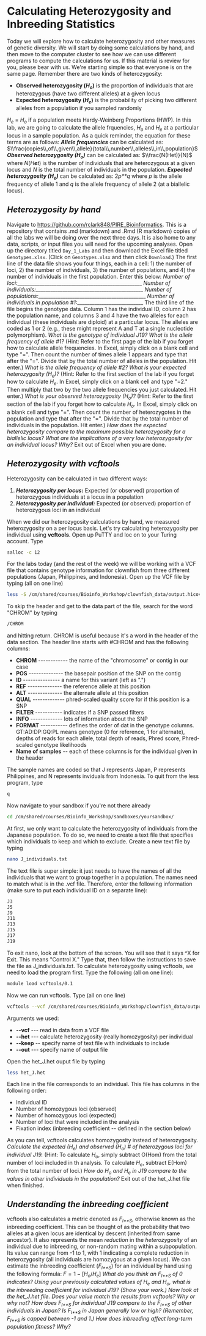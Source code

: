 Calculating Heterozygosity and Inbreeding Statistics
================

Today we will explore how to calculate heterozygosity and other measures of genetic diversity. We will start by doing some calculations by hand, and then move to the computer cluster to see how we can use different programs to compute the calculations for us. If this material is review for you, please bear with us. We're starting simple so that everyone is on the same page.
Remember there are two kinds of heterozygosity:

-   **Observed heterozygosity (*H*<sub>*o*</sub>)** is the proportion of individuals that are heterozygous (have two different alleles) at a given locus
-   **Expected heterozygosity (*H*<sub>*e*</sub>)** is the probability of picking two different alleles from a population if you sampled randomly

*H*<sub>*e*</sub> = *H*<sub>*o*</sub> if a population meets Hardy-Weinberg Proportions (HWP).
In this lab, we are going to calculate the allele frquencies, *H*<sub>*o*</sub> and *H*<sub>*e*</sub> at a particular locus in a sample population. As a quick reminder, the equation for these terms are as follows:
***Allele frequencies*** can be calculated as: $\\frac{copies\\,of\\,given\\,allele}{total\\,number\\,alleles\\,in\\,population}$
***Observed heterozygosity (*H*<sub>*o*</sub>)*** can be calculated as: $\\frac{N(Het)}{N}$ where *N*(*H**e**t*) is the number of individuals that are heterozygous at a given locus and *N* is the total number of individuals in the population.
***Expected heterozygosity (*H*<sub>*e*</sub>)*** can be calculated as: 2*p**q* where *p* is the allele frequency of allele 1 and *q* is the allele frequency of allele 2 (at a biallelic locus).

***Heterozygosity by hand***
----------------------------

Navigate to <https://github.com/rclark848/PIRE_Bioinformatics>. This is a repository that contains .md (markdown) and .Rmd (R markdown) copies of all the labs we will be doing over the next three days. It is also home to any data, scripts, or input files you will need for the upcoming analyses. Open up the directory titled `Day_1_Labs` and then download the Excel file titled `Genotypes.xlsx`. (Click on `Genotypes.xlsx` and then click `Download`.)
The first line of the data file shows you four things, each in a cell: 1) the number of loci, 2) the number of individuals, 3) the number of populations, and 4) the number of individuals in the first population. Enter this below:
*Number of loci:*\_\_\_\_\_\_\_\_\_\_\_\_\_\_\_\_\_\_\_\_\_\_\_\_\_\_\_\_\_\_\_\_\_\_\_\_\_\_\_\_\_\_\_\_\_\_\_\_\_\_\_
*Number of individuals:*\_\_\_\_\_\_\_\_\_\_\_\_\_\_\_\_\_\_\_\_\_\_\_\_\_\_\_\_\_\_\_\_\_\_\_\_\_\_\_\_\_\_\_\_
*Number of populations:*\_\_\_\_\_\_\_\_\_\_\_\_\_\_\_\_\_\_\_\_\_\_\_\_\_\_\_\_\_\_\_\_\_\_\_\_\_\_\_\_\_\_\_\_
*Number of individuals in population \#1:*\_\_\_\_\_\_\_\_\_\_\_\_\_\_\_\_\_\_\_\_\_\_\_\_\_\_\_
The third line of the file begins the genotype data. Column 1 has the individual ID, column 2 has the population name, and columns 3 and 4 have the two alleles for each individual (these individuals are diploid) at a particular locus. The alleles are coded as 1 or 2 (e.g., these might represent A and T at a single nucleotide polymorphism).
*What is the genotype of individual J19?*
*What is the allele frequency of allele \#1?*
(Hint: Refer to the first page of the lab if you forget how to calculate allele frequencies. In Excel, simply click on a blank cell and type "=". Then count the number of times allele 1 appears and type that after the "=". Divide that by the total number of alleles in the population. Hit enter.)
*What is the allele frequency of allele \#2?*
*What is your expected heterozygosity (*H*<sub>*e*</sub>)?*
(Hint: Refer to the first section of the lab if you forget how to calculate *H*<sub>*e*</sub>. In Excel, simply click on a blank cell and type "=2." Then multiply that two by the two allele frequencies you just calculated. Hit enter.)
*What is your observed heterozygosity (*H*<sub>*o*</sub>)?*
(Hint: Refer to the first section of the lab if you forget how to calculate *H*<sub>*o*</sub>. In Excel, simply click on a blank cell and type "=". Then count the number of heterozygotes in the population and type that after the "=". Divide that by the total number of individuals in the population. Hit enter.)
*How does the expected heterozygosity compare to the maximum possible heterozygosity for a biallelic locus?*
*What are the implications of a very low heterozygosity for an individual locus? Why?*
Exit out of Excel when you are done.

***Heterozygosity with vcftools***
----------------------------------

Heterozygosity can be calculated in two different ways:

1.  ***Heterozygosity per locus:*** Expected (or observed) proportion of heterozygous individuals at a locus in a population
2.  ***Heterozygosity per individual:*** Expected (or observed) proportion of heterozygous loci in an individual

When we did our heterozygosity calculations by hand, we measured heterozygosity on a per locus basis. Let's try calculating heterozygosity per individual using **vcftools**.
Open up PuTTY and loc on to your Turing account. Type

``` bash
salloc -c 12
```

For the labs today (and the rest of the week) we will be working with a VCF file that contains genotype information for clownfish from three different populations (Japan, Philippines, and Indonesia). Open up the VCF file by typing (all on one line)

``` bash
less -S /cm/shared/courses/Bioinfo_Workshop/clownfish_data/output.hicov2.snps.only.vcf
```

To skip the header and get to the data part of the file, search for the word "CHROM" by typing

``` bash
/CHROM
```

and hitting return. CHROM is useful because it's a word in the header of the data section.
The header line starts with \#CHROM and has the following columns:

-   **CHROM** ------------ the name of the "chromosome" or contig in our case
-   **POS** -------------- the basepair position of the SNP on the contig
-   **ID** --------------- a name for this variant (left as ".")
-   **REF** -------------- the reference allele at this position
-   **ALT** -------------- the alternate allele at this position
-   **QUAL** ------------- phred-scaled quality score for if this position is a SNP
-   **FILTER** ----------- indicates if a SNP passed filters
-   **INFO** ------------- lots of information about the SNP
-   **FORMAT** ----------- defines the order of dat in the genotype columns. GT:AD:DP:GQ:PL means genotype (0 for reference, 1 for alternate), depths of reads for each allele, total depth of reads, Phred score, Phred-scaled genotype likelihoods
-   **Name of samples** -- each of these columns is for the individual given in the header

The sample names are coded so that J represents Japan, P represents Philippines, and N represents inviduals from Indonesia.
To quit from the less program, type

``` bash
q
```

Now navigate to your sandbox if you're not there already

``` bash
cd /cm/shared/courses/Bioinfo_Workshop/sandboxes/yoursandbox/
```

At first, we only want to calculate the heterozygosity of individuals from the Japanese population. To do so, we need to create a text file that specifies which individuals to keep and which to exclude. Create a new text file by typing

``` bash
nano J_individuals.txt
```

The text file is super simple: it just needs to have the names of all the individuals that we want to group together in a population. The names need to match what is in the .vcf file. Therefore, enter the following information (make sure to put each individual ID on a separate line):

``` bash
J3
J5
J9
J11
J13
J15
J17
J19
```

To exit nano, look at the bottom of the screen. You will see that it says ^X for Exit. This means "Control X." Type that, then follow the instructions to save the file as J\_individuals.txt.
To calculate heterozygosity using vcftools, we need to load the program first. Type the following (all on one line):

``` bash
module load vcftools/0.1
```

Now we can run vcftools. Type (all on one line)

``` bash
vcftools --vcf /cm/shared/courses/Bioinfo_Workshop/clownfish_data/output.hicov2.snps.only.vcf --het --keep J_individuals.txt --out het_J
```

Arguments we used:

-   **--vcf** --- read in data from a VCF file
-   **--het** --- calculate heterozygosity (really homozygosity) per individual
-   **--keep** -- specify name of text file with individuals to include
-   **--out** --- specify name of output file

Open the het\_J.het ouput file by typing

``` bash
less het_J.het
```

Each line in the file corresponds to an individual. This file has columns in the following order:

-   Individual ID
-   Number of homozygous loci (observed)
-   Number of homozygous loci (expected)
-   Number of loci that were included in the analysis
-   Fixation index (inbreeding coefficient -- defined in the section below)

As you can tell, vcftools calculates homozygosity instead of heterozygosity.
*Calculate the expected (*H*<sub>*e*</sub>) and observed (*H*<sub>*o*</sub>) \# of heterozygous loci for individual J19.*
(Hint: To calculate *H*<sub>*o*</sub>, simply subtract O(Hom) from the total number of loci included in th analysis. To calculate *H*<sub>*e*</sub>, subtract E(Hom) from the total number of loci.)
*How do *H*<sub>*o*</sub> and *H*<sub>*e*</sub> in J19 compare to the values in other individuals in the population?*
Exit out of the het\_J.het file when finished.

***Understanding the inbreeding coefficient***
----------------------------------------------

vcftools also calculates a metric denoted as *F*<sub>*I**S*</sub>, otherwise known as the inbreeding coefficient. This can be thought of as the probability that two alleles at a given locus are identical by descent (inherited from same ancestor). It also represents the mean *reduction* in the *heterozygosity* of an individual due to inbreeding, or non-random mating within a subpopulation. Its value can range from -1 to 1, with 1 indicating a complete reduction in heterozygosity (all individuals are homozygous at a given locus).
We can estimate the inbreeding coefficient (*F*<sub>*I**S*</sub>) for an individual by hand using the following formula:
*F* = 1 − \[*H*<sub>*o*</sub>/*H*<sub>*e*</sub>\]
*What do you think an *F*<sub>*I**S*</sub> of 0 indicates?*
*Using your previously calculated values of *H*<sub>*e*</sub> and *H*<sub>*o*</sub>, what is the inbreeding coefficient for individual J19? (Show your work.)*
*Now look at the het\_J.het file. Does your value match the results from vcftools? Why or why not?*
*How does *F*<sub>*I**S*</sub> for individual J19 compare to the *F*<sub>*I**S*</sub> of other individuals in Japan? Is *F*<sub>*I**S*</sub> in Japan generally low or high? (Remember, *F*<sub>*I**S*</sub> is capped between -1 and 1.)*
*How does inbreeding affect long-term population fitness? Why?*
